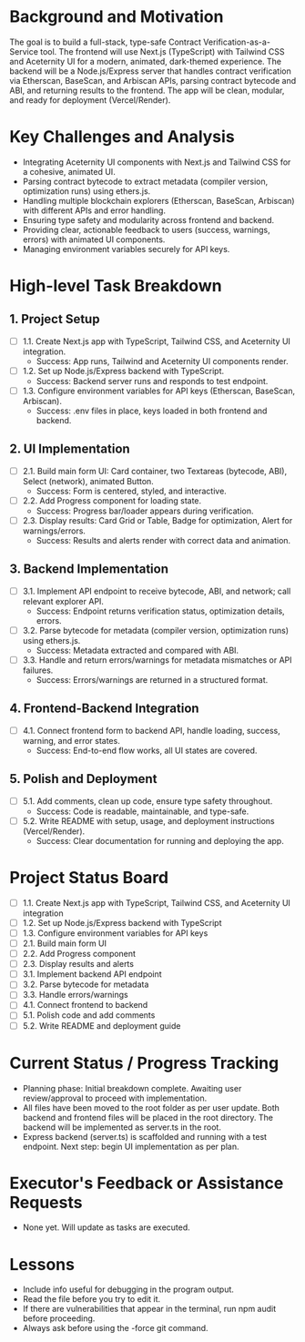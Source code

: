 # Background and Motivation

The goal is to build a full-stack, type-safe Contract Verification-as-a-Service tool. The frontend will use Next.js (TypeScript) with Tailwind CSS and Aceternity UI for a modern, animated, dark-themed experience. The backend will be a Node.js/Express server that handles contract verification via Etherscan, BaseScan, and Arbiscan APIs, parsing contract bytecode and ABI, and returning results to the frontend. The app will be clean, modular, and ready for deployment (Vercel/Render).

# Key Challenges and Analysis
- Integrating Aceternity UI components with Next.js and Tailwind CSS for a cohesive, animated UI.
- Parsing contract bytecode to extract metadata (compiler version, optimization runs) using ethers.js.
- Handling multiple blockchain explorers (Etherscan, BaseScan, Arbiscan) with different APIs and error handling.
- Ensuring type safety and modularity across frontend and backend.
- Providing clear, actionable feedback to users (success, warnings, errors) with animated UI components.
- Managing environment variables securely for API keys.

# High-level Task Breakdown

## 1. Project Setup
- [ ] 1.1. Create Next.js app with TypeScript, Tailwind CSS, and Aceternity UI integration.
  - Success: App runs, Tailwind and Aceternity UI components render.
- [ ] 1.2. Set up Node.js/Express backend with TypeScript.
  - Success: Backend server runs and responds to test endpoint.
- [ ] 1.3. Configure environment variables for API keys (Etherscan, BaseScan, Arbiscan).
  - Success: .env files in place, keys loaded in both frontend and backend.

## 2. UI Implementation
- [ ] 2.1. Build main form UI: Card container, two Textareas (bytecode, ABI), Select (network), animated Button.
  - Success: Form is centered, styled, and interactive.
- [ ] 2.2. Add Progress component for loading state.
  - Success: Progress bar/loader appears during verification.
- [ ] 2.3. Display results: Card Grid or Table, Badge for optimization, Alert for warnings/errors.
  - Success: Results and alerts render with correct data and animation.

## 3. Backend Implementation
- [ ] 3.1. Implement API endpoint to receive bytecode, ABI, and network; call relevant explorer API.
  - Success: Endpoint returns verification status, optimization details, errors.
- [ ] 3.2. Parse bytecode for metadata (compiler version, optimization runs) using ethers.js.
  - Success: Metadata extracted and compared with ABI.
- [ ] 3.3. Handle and return errors/warnings for metadata mismatches or API failures.
  - Success: Errors/warnings are returned in a structured format.

## 4. Frontend-Backend Integration
- [ ] 4.1. Connect frontend form to backend API, handle loading, success, warning, and error states.
  - Success: End-to-end flow works, all UI states are covered.

## 5. Polish and Deployment
- [ ] 5.1. Add comments, clean up code, ensure type safety throughout.
  - Success: Code is readable, maintainable, and type-safe.
- [ ] 5.2. Write README with setup, usage, and deployment instructions (Vercel/Render).
  - Success: Clear documentation for running and deploying the app.

# Project Status Board

- [ ] 1.1. Create Next.js app with TypeScript, Tailwind CSS, and Aceternity UI integration
- [ ] 1.2. Set up Node.js/Express backend with TypeScript
- [ ] 1.3. Configure environment variables for API keys
- [ ] 2.1. Build main form UI
- [ ] 2.2. Add Progress component
- [ ] 2.3. Display results and alerts
- [ ] 3.1. Implement backend API endpoint
- [ ] 3.2. Parse bytecode for metadata
- [ ] 3.3. Handle errors/warnings
- [ ] 4.1. Connect frontend to backend
- [ ] 5.1. Polish code and add comments
- [ ] 5.2. Write README and deployment guide

# Current Status / Progress Tracking

- Planning phase: Initial breakdown complete. Awaiting user review/approval to proceed with implementation.
- All files have been moved to the root folder as per user update. Both backend and frontend files will be placed in the root directory. The backend will be implemented as server.ts in the root.
- Express backend (server.ts) is scaffolded and running with a test endpoint. Next step: begin UI implementation as per plan.

# Executor's Feedback or Assistance Requests

- None yet. Will update as tasks are executed.

# Lessons
- Include info useful for debugging in the program output.
- Read the file before you try to edit it.
- If there are vulnerabilities that appear in the terminal, run npm audit before proceeding.
- Always ask before using the -force git command. 